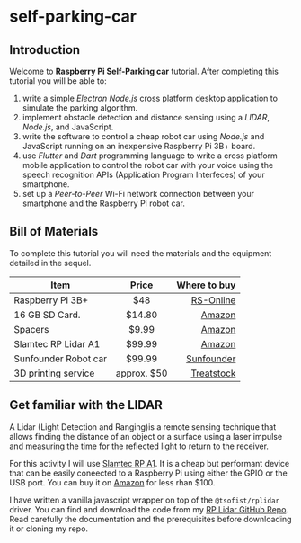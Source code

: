 # self-parking-car

## Introduction 
Welcome to **Raspberry Pi Self-Parking car** tutorial. After completing this tutorial you will be able to:
1. write a simple *Electron Node.js* cross platform desktop application to simulate the parking algorithm.
2. implement obstacle detection and distance sensing using a *LIDAR*, *Node.js*, and JavaScript.
3. write the software to control a cheap robot car using *Node.js* and JavaScript running on an inexpensive Raspberry Pi 3B+ board.
4. use *Flutter* and *Dart* programming language to write a cross platform mobile application to control the robot car with your voice using the speech recognition APIs (Application Program Interfeces) of your smartphone.
5. set up a *Peer-to-Peer* Wi-Fi network connection between your smartphone and the Raspberry Pi robot car.

## Bill of Materials
To complete this tutorial you will need the materials and the equipment detailed in the sequel.

|         Item         |      Price      |                                  Where to buy                              |
|----------------------|:---------------:|---------------------------------------------------------------------------:|
| Raspberry Pi 3B+     |       $48       | [RS-Online](https://uk.rs-online.com/web/p/raspberry-pi/1373331?sra=pmpn)                    |
| 16 GB SD Card.       |       $14.80    | [Amazon](https://www.amazon.com/Raspberry-Pi-16GB-Preloaded-Noobs/dp/B01H5ZNOYG/)            |                                           
| Spacers              |       $9.99     | [Amazon](https://www.amazon.com/HVAZI-270pcs-Female-Standoff-Assortment/dp/B01N1IUTVT/)      |
| Slamtec RP Lidar A1  |       $99.99    | [Amazon](https://www.amazon.com/Slamtec-RPLIDAR-Scanning-Avoidance-Navigation/dp/B07TJW5SXF) |
| Sunfounder Robot car |       $99.99    | [Sunfounder](https://www.sunfounder.com/products/smart-video-car)                            |
| 3D printing service  |  approx. $50    | [Treatstock](https://www.treatstock.co.uk)                                                   |


## Get familiar with the LIDAR
A Lidar (Light Detection and Ranging)is a remote sensing technique that allows finding the distance of an object or a surface using a laser impulse and measuring the time for the reflected light to return to the receiver.

For this activity I will use [Slamtec RP A1](https://www.slamtec.com/en/Lidar/A1). It is a cheap but performant device that can be easily coneected to a Raspberry Pi using either the GPIO or the USB port. You can buy it on [Amazon](https://www.amazon.com/Slamtec-RPLIDAR-Scanning-Avoidance-Navigation/dp/B07TJW5SXF) for less rhan $100.

I have written a vanilla javascript wrapper on top of the `@tsofist/rplidar` driver. You can find and download the code from my [RP Lidar GitHub Repo](https://github.com/gcornetta/RPLidar). Read carefully the documentation and the prerequisites before downloading it or cloning my repo. 
